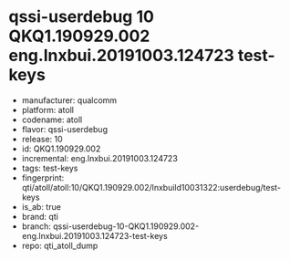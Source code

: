 # qssi-userdebug 10 QKQ1.190929.002 eng.lnxbui.20191003.124723 test-keys
- manufacturer: qualcomm
- platform: atoll
- codename: atoll
- flavor: qssi-userdebug
- release: 10
- id: QKQ1.190929.002
- incremental: eng.lnxbui.20191003.124723
- tags: test-keys
- fingerprint: qti/atoll/atoll:10/QKQ1.190929.002/lnxbuild10031322:userdebug/test-keys
- is_ab: true
- brand: qti
- branch: qssi-userdebug-10-QKQ1.190929.002-eng.lnxbui.20191003.124723-test-keys
- repo: qti_atoll_dump

